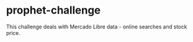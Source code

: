 # prophet-challenge
This challenge deals with Mercado Libre data - online searches and stock price.
